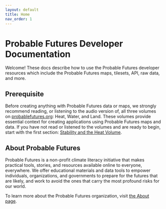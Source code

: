 ```yaml
---
layout: default
title: Home
nav_order: 1
---
```


# Probable Futures Developer Documentation
Welcome! These docs describe how to use the Probable Futures developer resources which include the Probable Futures maps, tilesets, API, raw data, and more.

## Prerequisite

Before creating anything with Probable Futures data or maps, we strongly recommend reading, or listening to the audio version of, all three volumes on [probablefutures.org](https://probablefutures.org/): Heat, Water, and Land. These volumes provide essential context for creating applications using Probable Futures maps and data. If you have not read or listened to the volumes and are ready to begin, start with the first section: [Stability and the Heat Volume](https://probablefutures.org/stability).

## About Probable Futures
Probable Futures is a non-profit climate literacy initiative that makes practical tools, stories, and resources available online to everyone, everywhere. We offer educational materials and data tools to empower individuals, organizations, and governments to prepare for the futures that are likely, and work to avoid the ones that carry the most profound risks for our world.

To learn more about the Probable Futures organization, visit [the About page](https://probablefutures.org/about).
